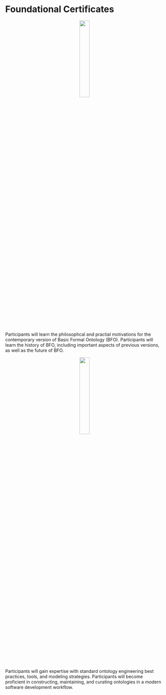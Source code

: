 # Foundational Certificates

<center><img src="https://raw.githubusercontent.com/johnbeve/NCOR-Test/main/docs/assets/bfo-practitioner.png" width="25%" height="auto"></center>

Participants will learn the philosophcal and practial motivations for the contemporary version of Basic Formal Ontology (BFO). Participants will learn the history of BFO, including important aspects of previous versions, as well as the future of BFO.

<center><img src="https://raw.githubusercontent.com/johnbeve/NCOR-Test/main/docs/assets/ontology-engineering.png" width="25%" height="auto"></center>

Participants will gain expertise with standard ontology engineering best practices, tools, and modeling strategies. Participants will become proficient in constructing, maintaining, and curating ontologies in a modern software development workflow.